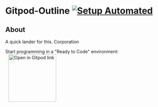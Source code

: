 # Gitpod-Outline [![Setup Automated](https://img.shields.io/badge/setup-automated-blue?logo=gitpod)](https://gitpod.io/#https://github.com/Ridley-nelson17/Ow)

## About
A quick lander for this. Corporation

Start programming in a "Ready to Code" environment:
<a href="https://gitpod.io/#https://github.com/Ridley-nelson17/Ow" style="padding:10px;">
    <img width="150" alt="Open in Gitpod link" src="https://gitpod.io/button/open-in-gitpod.svg" align="center">
</a>
